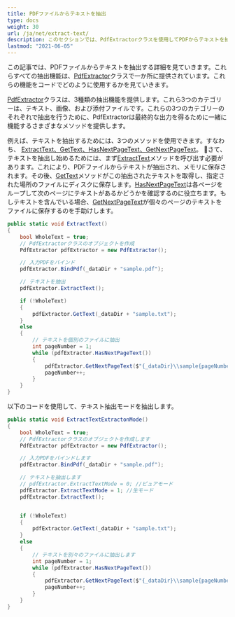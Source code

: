 ```yaml
---
title: PDFファイルからテキストを抽出
type: docs
weight: 30
url: /ja/net/extract-text/
description: このセクションでは、PdfExtractorクラスを使用してPDFからテキストを抽出する方法を説明します。
lastmod: "2021-06-05"
---
```


この記事では、PDFファイルからテキストを抽出する詳細を見ていきます。これらすべての抽出機能は、[PdfExtractor](https://reference.aspose.com/pdf/net/aspose.pdf.facades/pdfextractor)クラスで一か所に提供されています。これらの機能をコードでどのように使用するかを見ていきます。

[PdfExtractor](https://reference.aspose.com/pdf/net/aspose.pdf.facades/pdfextractor)クラスは、3種類の抽出機能を提供します。これら3つのカテゴリーは、テキスト、画像、および添付ファイルです。これらの3つのカテゴリーのそれぞれで抽出を行うために、PdfExtractorは最終的な出力を得るために一緒に機能するさまざまなメソッドを提供します。

例えば、テキストを抽出するためには、3つのメソッドを使用できます。すなわち、 [ExtractText、GetText、HasNextPageText、GetNextPageText](https://reference.aspose.com/pdf/net/aspose.pdf.facades/pdfextractor/methods/index)。 さて、テキストを抽出し始めるためには、まず[ExtractText](https://reference.aspose.com/pdf/net/aspose.pdf.facades/pdfextractor/methods/extracttext/index)メソッドを呼び出す必要があります。これにより、PDFファイルからテキストが抽出され、メモリに保存されます。その後、[GetText](https://reference.aspose.com/pdf/net/aspose.pdf.facades/pdfextractor/methods/gettext/index)メソッドがこの抽出されたテキストを取得し、指定された場所のファイルにディスクに保存します。[HasNextPageText](https://reference.aspose.com/pdf/net/aspose.pdf.facades/pdfextractor/methods/hasnextpagetext)は各ページをループして次のページにテキストがあるかどうかを確認するのに役立ちます。もしテキストを含んでいる場合、[GetNextPageText](https://reference.aspose.com/pdf/net/aspose.pdf.facades/pdfextractor/methods/getnextpagetext/index)が個々のページのテキストをファイルに保存するのを手助けします。

```csharp
public static void ExtractText()
{
    bool WholeText = true;
    // PdfExtractorクラスのオブジェクトを作成
    PdfExtractor pdfExtractor = new PdfExtractor();

    // 入力PDFをバインド
    pdfExtractor.BindPdf(_dataDir + "sample.pdf");

    // テキストを抽出
    pdfExtractor.ExtractText();

    if (!WholeText)
    {
        pdfExtractor.GetText(_dataDir + "sample.txt");
    }
    else
    {
        // テキストを個別のファイルに抽出
        int pageNumber = 1;
        while (pdfExtractor.HasNextPageText())
        {
            pdfExtractor.GetNextPageText($"{_dataDir}\\sample{pageNumber:D3}.txt");
            pageNumber++;
        }
    }
}
```
以下のコードを使用して、テキスト抽出モードを抽出します。

```csharp
public static void ExtractTextExtractonMode()
{
    bool WholeText = true;
    // PdfExtractorクラスのオブジェクトを作成します
    PdfExtractor pdfExtractor = new PdfExtractor();

    // 入力PDFをバインドします
    pdfExtractor.BindPdf(_dataDir + "sample.pdf");

    // テキストを抽出します
    // pdfExtractor.ExtractTextMode = 0; //ピュアモード
    pdfExtractor.ExtractTextMode = 1; //生モード
    pdfExtractor.ExtractText();


    if (!WholeText)
    {
        pdfExtractor.GetText(_dataDir + "sample.txt");
    }
    else
    {
        // テキストを別々のファイルに抽出します
        int pageNumber = 1;
        while (pdfExtractor.HasNextPageText())
        {
            pdfExtractor.GetNextPageText($"{_dataDir}\\sample{pageNumber:D3}.txt");
            pageNumber++;
        }
    }
}
```